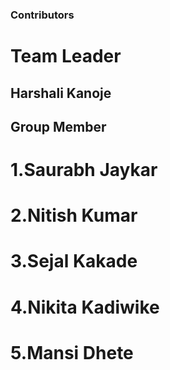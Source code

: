### Contributors
# Team Leader
## Harshali Kanoje
## Group Member
# 1.Saurabh Jaykar
# 2.Nitish Kumar
# 3.Sejal Kakade
# 4.Nikita Kadiwike
# 5.Mansi Dhete

